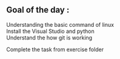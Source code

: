 
## **Goal of the day :**

Understanding the basic command of linux  <br>
Install the Visual Studio and python      <br>
Understand the how git is working         <br>

Complete the task from exercise folder

